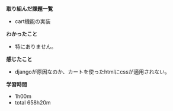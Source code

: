 **取り組んだ課題一覧**
* cart機能の実装

**わかったこと**
* 特にありません。
  
**感じたこと**
* djangoが原因なのか、カートを使ったhtmlにcssが適用されない。

**学習時間**
* 1h00m
 * total 658h20m
